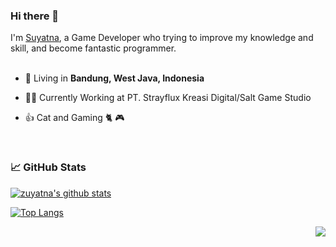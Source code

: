 ### Hi there 👋

I'm [Suyatna](https://twitter.com/zuyatna), a Game Developer who trying to improve my knowledge and skill, and become fantastic programmer.
<br/>
<br/>


- 🗼 Living in **Bandung, West Java, Indonesia**

- 👨‍💻 Currently Working at PT. Strayflux Kreasi Digital/Salt Game Studio

- 👍 Cat and Gaming 🐈 🎮


<br/>

### 📈 GitHub Stats

[![zuyatna's github stats](https://github-readme-stats.vercel.app/api?username=zuyatna&show_icons=true&line_height=21&show_icons=true&theme=vue&hide_border=true)](https://github.com/anuraghazra/github-readme-stats)

[![Top Langs](https://github-readme-stats.vercel.app/api/top-langs/?username=zuyatna&show_icons=true&layout=compact&theme=vue&hide_border=true)](https://github.com/anuraghazra/github-readme-stats)

<img src="https://komarev.com/ghpvc/?username=zuyatna&color=blue&style=flat-square&label=visitors" align="right" />
